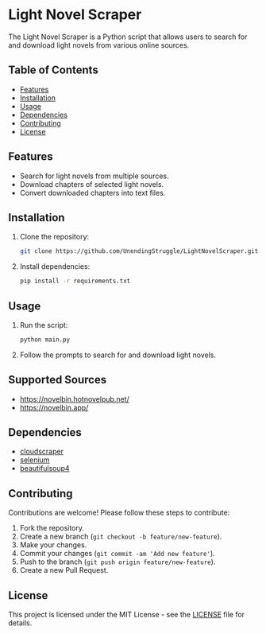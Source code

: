 # Light Novel Scraper

The Light Novel Scraper is a Python script that allows users to search for and download light novels from various online sources.

## Table of Contents

- [Features](#features)
- [Installation](#installation)
- [Usage](#usage)
- [Dependencies](#dependencies)
- [Contributing](#contributing)
- [License](#license)

## Features

- Search for light novels from multiple sources.
- Download chapters of selected light novels.
- Convert downloaded chapters into text files.

## Installation

1. Clone the repository:

    ```bash
    git clone https://github.com/UnendingStruggle/LightNovelScraper.git
    ```

2. Install dependencies:

    ```bash
    pip install -r requirements.txt
    ```

## Usage

1. Run the script:

    ```bash
    python main.py
    ```

2. Follow the prompts to search for and download light novels.
## Supported Sources
- https://novelbin.hotnovelpub.net/
- https://novelbin.app/

## Dependencies

- [cloudscraper](https://pypi.org/project/cloudscraper/)
- [selenium](https://pypi.org/project/selenium/)
- [beautifulsoup4](https://pypi.org/project/beautifulsoup4/)

## Contributing

Contributions are welcome! Please follow these steps to contribute:

1. Fork the repository.
2. Create a new branch (`git checkout -b feature/new-feature`).
3. Make your changes.
4. Commit your changes (`git commit -am 'Add new feature'`).
5. Push to the branch (`git push origin feature/new-feature`).
6. Create a new Pull Request.

## License

This project is licensed under the MIT License - see the [LICENSE](LICENSE) file for details.
